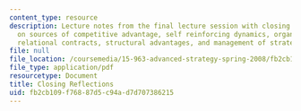 ```yaml
---
content_type: resource
description: Lecture notes from the final lecture session with closing reflections
  on sources of competitive advantage, self reinforcing dynamics, organizational competencies,
  relational contracts, structural advantages, and management of strategic change.
file: null
file_location: /coursemedia/15-963-advanced-strategy-spring-2008/fb2cb109f76887d5c94ad7d707386215_lec24.pdf
file_type: application/pdf
resourcetype: Document
title: Closing Reflections
uid: fb2cb109-f768-87d5-c94a-d7d707386215
---
```


